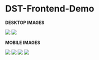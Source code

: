 # DST-Frontend-Demo
**DESKTOP IMAGES**

![](website-images/Screenshot%20(126).png)
![](website-images/Screenshot%20(127).png)

**MOBILE IMAGES**

![](website-images/Screenshot%20(128).png)
![](website-images/Screenshot%20(129).png)
![](website-images/Screenshot%20(130).png)
![](website-images/Screenshot%20(131).png)

